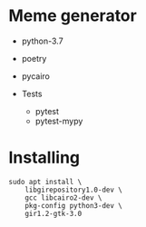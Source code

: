 # Meme generator

* python-3.7
* poetry
* pycairo

* Tests
    * pytest
    * pytest-mypy
    
# Installing

```
sudo apt install \
    libgirepository1.0-dev \
    gcc libcairo2-dev \
    pkg-config python3-dev \
    gir1.2-gtk-3.0
```

